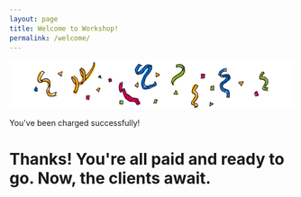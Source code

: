 ```yaml
---
layout: page
title: Welcome to Workshop!
permalink: /welcome/
---
```


<center>
	<img src="/images/confetti.png">
</center>

You've been charged successfully!

# Thanks! You're all paid and ready to go. Now, the clients await.